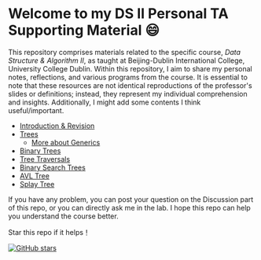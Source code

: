 # Welcome to my DS II Personal TA Supporting Material :smile:

This repository comprises materials related to the specific course, _Data Structure & Algorithm II_, as taught at
Beijing-Dublin International College, University College Dublin. Within this repository, I aim to share my personal
notes, reflections, and various programs from the course. It is essential to note that these resources are not identical
reproductions of the professor's slides or definitions; instead, they represent my individual comprehension and
insights. Additionally, I might add some contents I think useful/important.

- [Introduction & Revision](./notes/01-intro.md)
- [Trees](./notes/02-trees.md)
  - [More about Generics](./notes/02-further-generic.md)
- [Binary Trees](./notes/03-binary-trees.md)
- [Tree Traversals](./notes/04-tree-traversals.md)
- [Binary Search Trees](./notes/05-binary-search-tree.md)
- [AVL Tree](./notes/06-AVL.md)
- [Splay Tree](./notes/07-splay-tree.md)

If you have any problem, you can post your question on the Discussion part of this repo, or you can directly ask me in the lab. I hope
this repo can help you understand the course better.

Star this repo if it helps！

[![GitHub stars](https://img.shields.io/github/stars/TairanD/Data-Struc-Algorithm-TA?style=social)](https://github.com/TairanD/Data-Struc-Algorithm-TA/stargazers)
